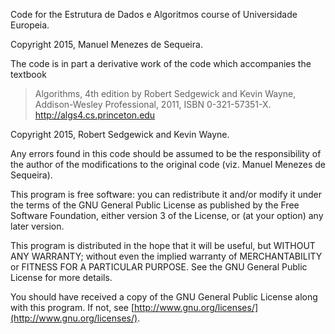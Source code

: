 Code for the Estrutura de Dados e Algoritmos course of Universidade Europeia.    
    
Copyright 2015, Manuel Menezes de Sequeira.

The code is in part a derivative work of the code which accompanies the
textbook

> Algorithms, 4th edition by Robert Sedgewick and Kevin Wayne, Addison-Wesley
> Professional, 2011, ISBN 0-321-57351-X. http://algs4.cs.princeton.edu
    
Copyright 2015, Robert Sedgewick and Kevin Wayne.
 
Any errors found in this code should be assumed to be the responsibility of
the author of the modifications to the original code (viz. Manuel Menezes de
Sequeira).

This program is free software: you can redistribute it and/or modify it under
the terms of the GNU General Public License as published by the Free Software
Foundation, either version 3 of the License, or (at your option) any later
version.

This program is distributed in the hope that it will be useful, but WITHOUT ANY
WARRANTY; without even the implied warranty of MERCHANTABILITY or FITNESS FOR A
PARTICULAR PURPOSE.  See the GNU General Public License for more details.

You should have received a copy of the GNU General Public License along with
this program.  If not, see [http://www.gnu.org/licenses/](http://www.gnu.org/licenses/).
